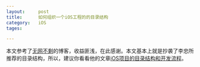 ```yaml
---
layout: 	post
title:		如何组织一个iOS工程的的目录结构
category:	iOS
tages:		

---
```


本文参考了[无网不剩](http://limboy.me/ios/2013/09/23/build-ios-application.html)的博客，收益匪浅，在此感谢。本文基本上就是抄袭了李忠所推荐的目录结构，所以，建议你看看他的文章[iOS项目的目录结构和开发流程](http://limboy.me/ios/2013/09/23/build-ios-application.html)。






